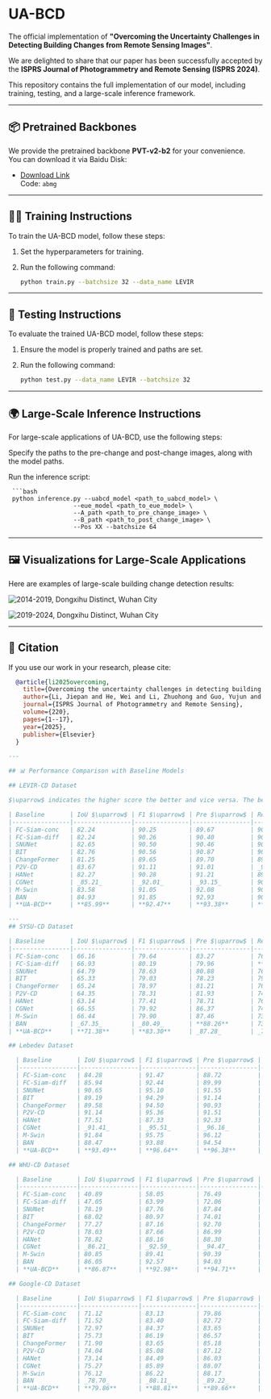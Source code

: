 # UA-BCD

The official implementation of **"Overcoming the Uncertainty Challenges in Detecting Building Changes from Remote Sensing Images"**.

We are delighted to share that our paper has been successfully accepted by the **ISPRS Journal of Photogrammetry and Remote Sensing (ISPRS 2024)**.

This repository contains the full implementation of our model, including training, testing, and a large-scale inference framework.

---

## 📦 Pretrained Backbones

We provide the pretrained backbone **PVT-v2-b2** for your convenience.  
You can download it via Baidu Disk:

- [Download Link](https://pan.baidu.com/s/16sA3ZejzcItAWa2JE1G6vg?pwd=abmg)  
  Code: `abmg`

---

## 🏋️‍♀️ Training Instructions

To train the UA-BCD model, follow these steps:

1. Set the hyperparameters for training.
2. Run the following command:

   ```bash
   python train.py --batchsize 32 --data_name LEVIR
   
---

## 🧪 Testing Instructions

To evaluate the trained UA-BCD model, follow these steps:

1. Ensure the model is properly trained and paths are set.
2. Run the following command:

   ```bash
   python test.py --data_name LEVIR --batchsize 32

---

## 🌍 Large-Scale Inference Instructions

For large-scale applications of UA-BCD, use the following steps:

Specify the paths to the pre-change and post-change images, along with the model paths.

Run the inference script:

     ```bash
     python inference.py --uabcd_model <path_to_uabcd_model> \
                      --eue_model <path_to_eue_model> \
                      --A_path <path_to_pre_change_image> \
                      --B_path <path_to_post_change_image> \
                      --Pos XX --batchsize 64
---

## 🖼️ Visualizations for Large-Scale Applications


Here are examples of large-scale building change detection results:

![2014-2019, Dongxihu Distinct, Wuhan City](2014_2019.png)

![2019-2024, Dongxihu Distinct, Wuhan City](2019_2024.png)

---

## 📜 Citation

If you use our work in your research, please cite:

  ```bibtex
    @article{li2025overcoming,
      title={Overcoming the uncertainty challenges in detecting building changes from remote sensing images},
      author={Li, Jiepan and He, Wei and Li, Zhuohong and Guo, Yujun and Zhang, Hongyan},
      journal={ISPRS Journal of Photogrammetry and Remote Sensing},
      volume={220},
      pages={1--17},
      year={2025},
      publisher={Elsevier}
    }
  
---

## 📊 Performance Comparison with Baseline Models

  ## LEVIR-CD Dataset
  
  $\uparrow$ indicates the higher score the better and vice versa. The best score for each metric is marked in **bold**. 
  
  | Baseline       | IoU $\uparrow$ | F1 $\uparrow$ | Pre $\uparrow$ | Recall $\uparrow$ |
  |----------------|----------------|---------------|----------------|-------------------|
  | FC-Siam-conc   | 82.24          | 90.25         | 89.67          | 90.84             |
  | FC-Siam-diff   | 82.24          | 90.26         | 90.40          | 90.11             |
  | SNUNet         | 82.65          | 90.50         | 90.46          | 90.54             |
  | BIT            | 82.76          | 90.56         | 90.87          | 90.26             |
  | ChangeFormer   | 81.25          | 89.65         | 89.70          | 89.61             |
  | P2V-CD         | 83.67          | 91.11         | 91.01          | _91.21_           |
  | HANet          | 82.27          | 90.28         | 91.21          | 89.36             |
  | CGNet          | _85.21_        | _92.01_       | _93.15_        | 90.90             |
  | M-Swin         | 83.58          | 91.05         | 92.08          | 90.05             |
  | BAN            | 84.93          | 91.85         | 92.93          | 90.89             |
  | **UA-BCD**     | **85.99**      | **92.47**     | **93.38**      | **91.57**         |

---  
  ## SYSU-CD Dataset
  
  | Baseline       | IoU $\uparrow$ | F1 $\uparrow$ | Pre $\uparrow$ | Recall $\uparrow$ |
  |----------------|----------------|---------------|----------------|-------------------|
  | FC-Siam-conc   | 66.16          | 79.64         | 83.27          | 76.31             |
  | FC-Siam-diff   | 66.93          | 80.19         | 79.96          | **80.42**         |
  | SNUNet         | 64.79          | 78.63         | 80.88          | 76.50             |
  | BIT            | 65.33          | 79.03         | 78.23          | 79.84             |
  | ChangeFormer   | 65.24          | 78.97         | 81.21          | 76.84             |
  | P2V-CD         | 64.35          | 78.31         | 81.93          | 74.99             |
  | HANet          | 63.14          | 77.41         | 78.71          | 76.14             |
  | CGNet          | 66.55          | 79.92         | 86.37          | 74.37             |
  | M-Swin         | 66.44          | 79.90         | 87.46          | 73.55             |
  | BAN            | _67.35_        | _80.49_       | **88.26**      | 73.97             |
  | **UA-BCD**     | **71.38**      | **83.30**     | _87.28_        | _79.66_           |
  
  ## Lebedev Dataset
  
    | Baseline       | IoU $\uparrow$ | F1 $\uparrow$ | Pre $\uparrow$ | Recall $\uparrow$ |
    |----------------|----------------|---------------|----------------|-------------------|
    | FC-Siam-conc   | 84.28          | 91.47         | 88.72          | 94.40             |
    | FC-Siam-diff   | 85.94          | 92.44         | 89.99          | 95.02             |
    | SNUNet         | 90.65          | 95.10         | 91.55          | _98.93_           |
    | BIT            | 89.19          | 94.29         | 91.14          | 97.66             |
    | ChangeFormer   | 89.58          | 94.50         | 90.93          | 98.37             |
    | P2V-CD         | 91.14          | 95.36         | 91.51          | **99.56**         |
    | HANet          | 77.51          | 87.33         | 92.33          | 82.85             |
    | CGNet          | _91.41_        | _95.51_       | _96.16_        | 94.48             |
    | M-Swin         | 91.84          | 95.75         | 96.12          | 95.38             |
    | BAN            | 88.47          | 93.88         | 94.54          | 93.23             |
    | **UA-BCD**     | **93.49**      | **96.64**     | **96.38**      | 96.90             |
  
  ## WHU-CD Dataset
  
    | Baseline       | IoU $\uparrow$ | F1 $\uparrow$ | Pre $\uparrow$ | Recall $\uparrow$ |
    |----------------|----------------|---------------|----------------|-------------------|
    | FC-Siam-conc   | 40.89          | 58.05         | 76.49          | 46.77             |
    | FC-Siam-diff   | 47.05          | 63.99         | 72.06          | 57.55             |
    | SNUNet         | 78.19          | 87.76         | 87.84          | 87.68             |
    | BIT            | 68.02          | 80.97         | 74.01          | 89.37             |
    | ChangeFormer   | 77.27          | 87.16         | 92.70          | 82.28             |
    | P2V-CD         | 78.03          | 87.66         | 86.99          | 88.33             |
    | HANet          | 78.82          | 88.16         | 88.30          | 88.01             |
    | CGNet          | _86.21_        | _92.59_       | _94.47_        | 90.79             |
    | M-Swin         | 80.85          | 89.41         | 90.39          | 88.45             |
    | BAN            | 86.05          | 92.57         | 94.03          | _91.15_           |
    | **UA-BCD**     | **86.87**      | **92.98**     | **94.71**      | **91.30**         |
  
  ## Google-CD Dataset
  
    | Baseline       | IoU $\uparrow$ | F1 $\uparrow$ | Pre $\uparrow$ | Recall $\uparrow$ |
    |----------------|----------------|---------------|----------------|-------------------|
    | FC-Siam-conc   | 71.12          | 83.13         | 79.86          | 86.67             |
    | FC-Siam-diff   | 71.52          | 83.40         | 82.72          | 84.08             |
    | SNUNet         | 72.97          | 84.37         | 83.65          | 85.11             |
    | BIT            | 75.73          | 86.19         | 86.57          | 85.81             |
    | ChangeFormer   | 71.90          | 83.65         | 85.18          | 82.18             |
    | P2V-CD         | 74.04          | 85.08         | 87.12          | 83.14             |
    | HANet          | 73.14          | 84.49         | 86.03          | 83.00             |
    | CGNet          | 75.27          | 85.89         | 88.07          | 83.82             |
    | M-Swin         | 76.12          | 86.22         | 88.17          | 84.35             |
    | BAN            | _78.70_        | _88.11_       | _89.22_        | _87.02_           |
    | **UA-BCD**     | **79.86**      | **88.81**     | **89.66**      | **87.97**         |


